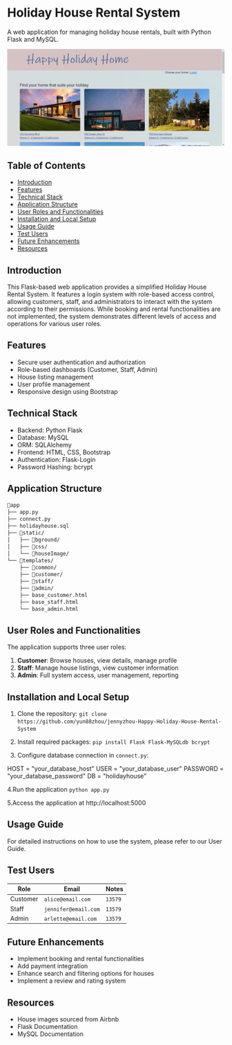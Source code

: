 # Holiday House Rental System

A web application for managing holiday house rentals, built with Python Flask and MySQL.


![Holiday House Rental System Homepage](https://github.com/yun88zhou/jennyzhou-Happy-Holiday-House-Rental-System/blob/main/static/bground/holidayhomepage.jpg)

## Table of Contents
- [Introduction](#introduction)
- [Features](#features)
- [Technical Stack](#technical-stack)
- [Application Structure](#application-structure)
- [User Roles and Functionalities](#user-roles-and-functionalities)
- [Installation and Local Setup](#installation-and-local-setup)
- [Usage Guide](#usage-guide)
- [Test Users](#test-users)
- [Future Enhancements](#future-enhancements)
- [Resources](#resources)

## Introduction

This Flask-based web application provides a simplified Holiday House Rental System. It features a login system with role-based access control, allowing customers, staff, and administrators to interact with the system according to their permissions. While booking and rental functionalities are not implemented, the system demonstrates different levels of access and operations for various user roles.

## Features

- Secure user authentication and authorization
- Role-based dashboards (Customer, Staff, Admin)
- House listing management
- User profile management
- Responsive design using Bootstrap

## Technical Stack

- Backend: Python Flask
- Database: MySQL
- ORM: SQLAlchemy
- Frontend: HTML, CSS, Bootstrap
- Authentication: Flask-Login
- Password Hashing: bcrypt

## Application Structure
```
📁app
├── app.py
├── connect.py
├── holidayhouse.sql
├── 📁static/
│   ├── 📁bground/
│   ├── 📁css/
│   └── 📁houseImage/
└── 📁templates/
    ├── 📁common/
    ├── 📁customer/
    ├── 📁staff/
    ├── 📁admin/
    ├── base_customer.html
    ├── base_staff.html
    └── base_admin.html
```



## User Roles and Functionalities

The application supports three user roles:
1. **Customer**: Browse houses, view details, manage profile
2. **Staff**: Manage house listings, view customer information
3. **Admin**: Full system access, user management, reporting

## Installation and Local Setup

1. Clone the repository: ```git clone https://github.com/yun88zhou/jennyzhou-Happy-Holiday-House-Rental-System```

2. Install required packages:
```pip install Flask Flask-MySQLdb bcrypt```

3. Configure database connection in `connect.py`:

HOST = "your_database_host"
USER = "your_database_user"
PASSWORD = "your_database_password"
DB = "holidayhouse"

4.Run the application
```python app.py```

5.Access the application at http://localhost:5000


## Usage Guide

For detailed instructions on how to use the system, please refer to our User Guide.

## Test Users
| Role    |    Email                 | Notes      |
| -------  | ----------------------  | ---------- |
| Customer |  `alice@email.com`      | `13579` |
| Staff   |   `jennifer@email.com`   | `13579` |
| Admin   |   `arlette@email.com`    | `13579` |

## Future Enhancements

- Implement booking and rental functionalities
- Add payment integration
- Enhance search and filtering options for houses
- Implement a review and rating system

## Resources

- House images sourced from Airbnb
- Flask Documentation
- MySQL Documentation



